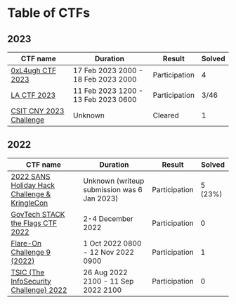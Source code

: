 # Table of CTFs

## 2023

| CTF name                                                                                             | Duration                            | Result        | Solved |
| ---------------------------------------------------------------------------------------------------- | ----------------------------------- | ------------- | ------ |
| [0xL4ugh CTF 2023](http://localhost:5000/s/8mNTUPzr25y3aGS3DDiL/2023/0xl4ugh-ctf-2023)               | 17 Feb 2023 2000 - 18 Feb 2023 2000 | Participation | 4      |
| [LA CTF 2023](http://localhost:5000/s/8mNTUPzr25y3aGS3DDiL/2023/la-ctf-2023)                         | 11 Feb 2023 1200 - 13 Feb 2023 0600 | Participation | 3/46   |
| [CSIT CNY 2023 Challenge](http://localhost:5000/s/8mNTUPzr25y3aGS3DDiL/2023/csit-cny-2023-challenge) | Unknown                             | Cleared       | 1      |

## 2022

| CTF name                                                                                                                                           | Duration                                    | Result        | Solved   |
| -------------------------------------------------------------------------------------------------------------------------------------------------- | ------------------------------------------- | ------------- | -------- |
| [2022 SANS Holiday Hack Challenge & KringleCon](http://localhost:5000/s/8mNTUPzr25y3aGS3DDiL/2022/2022-sans-holiday-hack-challenge-and-kringlecon) | Unknown (writeup submission was 6 Jan 2023) | Participation |  5 (23%) |
| [GovTech STACK the Flags CTF 2022](http://localhost:5000/s/8mNTUPzr25y3aGS3DDiL/2022/govtech-stack-the-flags-ctf-2022)                             | 2-4 December 2022                           | Participation | 0        |
| [Flare-On Challenge 9 (2022)](http://localhost:5000/s/8mNTUPzr25y3aGS3DDiL/2022/flare-on-challenge-9-2022)                                         | 1 Oct 2022 0800 - 12 Nov 2022 0900          | Participation | 1        |
| [TSIC (The InfoSecurity Challenge) 2022](http://localhost:5000/s/8mNTUPzr25y3aGS3DDiL/2022/tsic-the-infosecurity-challenge-2022)                   | 26 Aug 2022 2100 - 11 Sep 2022 2100         | Participation | 0        |
